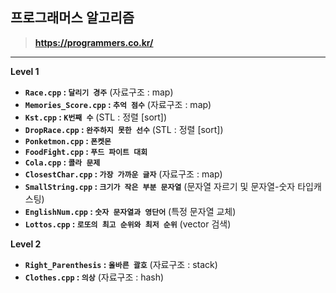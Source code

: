## 프로그래머스 알고리즘

> **https://programmers.co.kr/**
---

__Level 1__
* **`Race.cpp` : `달리기 경주`** (자료구조 : map)
* **`Memories_Score.cpp` : `추억 점수`** (자료구조 : map)
* **`Kst.cpp` : `K번째 수`** (STL : 정렬 [sort])
* **`DropRace.cpp` : `완주하지 못한 선수`** (STL : 정렬 [sort])
* **`Ponketmon.cpp` : `폰켓몬`**
* **`FoodFight.cpp` : `푸드 파이트 대회`**
* **`Cola.cpp` : `콜라 문제`**
* **`ClosestChar.cpp` : `가장 가까운 글자`** (자료구조 : map)
* **`SmallString.cpp` : `크기가 작은 부분 문자열`** (문자열 자르기 및 문자열-숫자 타입캐스팅)
* **`EnglishNum.cpp` : `숫자 문자열과 영단어`** (특정 문자열 교체)
* **`Lottos.cpp` : `로또의 최고 순위와 최저 순위`** (vector 검색)

__Level 2__
* **`Right_Parenthesis` : `올바른 괄호`** (자료구조 : stack)
* **`Clothes.cpp` : `의상`** (자료구조 : hash)